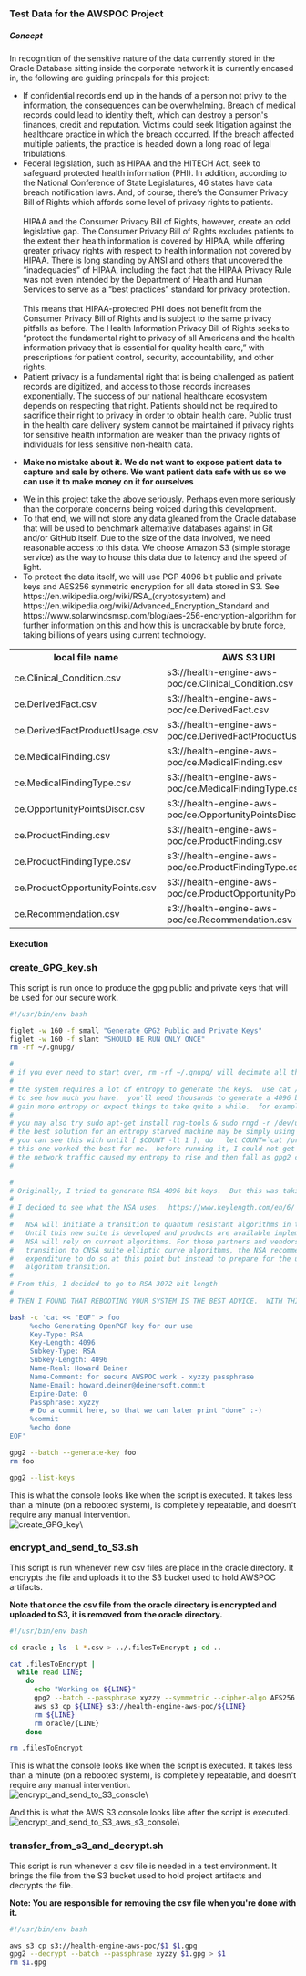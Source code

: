 ### Test Data for the AWSPOC Project

##### Concept

In recognition of the sensitive nature of the data currently stored in the Oracle Database sitting inside the corporate network it is currently encased in, the following are guiding princpals for this project:

<ul>
<li>If confidential records end up in the hands of a person not privy to the information, the consequences can be overwhelming. Breach of medical records could lead to identity theft, which can destroy a person's finances, credit and reputation. Victims could seek litigation against the healthcare practice in which the breach occurred. If the breach affected multiple patients, the practice is headed down a long road of legal tribulations.</li>
<li>Federal legislation, such as HIPAA and the HITECH Act, seek to safeguard protected health information (PHI). In addition, according to the National Conference of State Legislatures, 46 states have data breach notification laws. And, of course, there’s the Consumer Privacy Bill of Rights which affords some level of privacy rights to patients.<BR/><BR/>HIPAA and the Consumer Privacy Bill of Rights, however, create an odd legislative gap. The Consumer Privacy Bill of Rights excludes patients to the extent their health information is covered by HIPAA, while offering greater privacy rights with respect to health information not covered by HIPAA. There is long standing by ANSI and others that uncovered the “inadequacies” of HIPAA, including the fact that the HIPAA Privacy Rule was not even intended by the Department of Health and Human Services to serve as a “best practices” standard for privacy protection.<BR/><BR/>This means that HIPAA-protected PHI does not benefit from the Consumer Privacy Bill of Rights and is subject to the same privacy pitfalls as before. The Health Information Privacy Bill of Rights seeks to “protect the fundamental right to privacy of all Americans and the health information privacy that is essential for quality health care,” with prescriptions for patient control, security, accountability, and other rights.</li>
<li>Patient privacy is a fundamental right that is being challenged as patient records are digitized, and access to those records increases exponentially. The success of our national healthcare ecosystem depends on respecting that right. Patients should not be required to sacrifice their right to privacy in order to obtain health care. Public trust in the health care delivery system cannot be maintained if privacy rights for sensitive health information are weaker than the privacy rights of individuals for less sensitive non-health data.</li>
</ul>

<ul>
<li><B>Make no mistake about it.  We do not want to expose patient data to capture and sale by others.  We want patient data safe with us so we can use it to make money on it for ourselves</B></li>
</ul>

<ul>
<li>We in this project take the above seriously.  Perhaps even more seriously than the corporate concerns being voiced during this development.</li>
<li>To that end, we will not store any data gleaned from the Oracle database that will be used to benchmark alternative databases against in Git and/or GitHub itself.  Due to the size of the data involved, we need reasonable access to this data.  We choose Amazon S3 (simple storage service) as the way to house this data due to latency and the speed of light.</li>
<li>To protect the data itself, we will use PGP 4096 bit public and private keys and AES256 synmetric encryption for all data stored in S3.  See https://en.wikipedia.org/wiki/RSA_(cryptosystem) and https://en.wikipedia.org/wiki/Advanced_Encryption_Standard and https://www.solarwindsmsp.com/blog/aes-256-encryption-algorithm for further information on this and how this is uncrackable by brute force, taking billions of years using current technology.</li>
</ul>

<table>
<tr><th>local file name</th><th>AWS S3 URI</th></tr>
<tr><td>ce.Clinical_Condition.csv</td><td>s3://health-engine-aws-poc/ce.Clinical_Condition.csv</td></tr>
<tr><td>ce.DerivedFact.csv</td><td>s3://health-engine-aws-poc/ce.DerivedFact.csv</td></tr>
<tr><td>ce.DerivedFactProductUsage.csv</td><td>s3://health-engine-aws-poc/ce.DerivedFactProductUsage.csv</td></tr>
<tr><td>ce.MedicalFinding.csv</td><td>s3://health-engine-aws-poc/ce.MedicalFinding.csv</td></tr>
<tr><td>ce.MedicalFindingType.csv</td><td>s3://health-engine-aws-poc/ce.MedicalFindingType.csv</td></tr>
<tr><td>ce.OpportunityPointsDiscr.csv</td><td>s3://health-engine-aws-poc/ce.OpportunityPointsDiscr.csv</td></tr>
<tr><td>ce.ProductFinding.csv</td><td>s3://health-engine-aws-poc/ce.ProductFinding.csv</td></tr>
<tr><td>ce.ProductFindingType.csv</td><td>s3://health-engine-aws-poc/ce.ProductFindingType.csv</td></tr>
<tr><td>ce.ProductOpportunityPoints.csv</td><td>s3://health-engine-aws-poc/ce.ProductOpportunityPoints.csv</td></tr>
<tr><td>ce.Recommendation.csv</td><td>s3://health-engine-aws-poc/ce.Recommendation.csv</td></tr>
</table>

#### Execution

### create_GPG_key.sh
This script is run once to produce the gpg public and private keys that will be used for our secure work.
```bash
#!/usr/bin/env bash

figlet -w 160 -f small "Generate GPG2 Public and Private Keys"
figlet -w 160 -f slant "SHOULD BE RUN ONLY ONCE"
rm -rf ~/.gnupg/

#
# if you ever need to start over, rm -rf ~/.gnupg/ will decimate all the keys and your keyring
#
# the system requires a lot of entropy to generate the keys.  use cat /proc/sys/kernel/random/entropy_avail
# to see how much you have.  you'll need thousands to generate a 4096 but key.  try doing a lot of file io to
# gain more entropy or expect things to take quite a while.  for example, sudo find / -name xyzzy > /dev/null may help.
#
# you may also try sudo apt-get install rng-tools & sudo rngd -r /dev/urandom, and kill the /usr/sbin/rngd -r /dev/hwrng when done.
# the best solution for an entropy starved machine may be simply using yur keyboard and mouse a lot
# you can see this with until [ $COUNT -lt 1 ]; do   let COUNT=`cat /proc/sys/kernel/random/entropy_avail`;   echo "`date` COUNTER $COUNT";done
# this one worked the best for me.  before running it, I could not get enough entropy for 4096 generation even sfter an hour.  after starting it,
# the network traffic caused my entropy to rise and then fall as gpg2 consumed it (maybe 256 bits at a time), and was finally done in ten minutes or so
#

#
# Originally, I tried to generate RSA 4096 bit keys.  But this was taking hours and still not complete.
#
# I decided to see what the NSA uses.  https://www.keylength.com/en/6/
#
# 	NSA will initiate a transition to quantum resistant algorithms in the not too distant future.
# 	Until this new suite is developed and products are available implementing the quantum resistant suite,
# 	NSA will rely on current algorithms. For those partners and vendors that have not yet made the
# 	transition to CNSA suite elliptic curve algorithms, the NSA recommend not making a significant
# 	expenditure to do so at this point but instead to prepare for the upcoming quantum resistant
# 	algorithm transition.
#
# From this, I decided to go to RSA 3072 bit length
#
# THEN I FOUND THAT REBOOTING YOUR SYSTEM IS THE BEST ADVICE.  WITH THIS I WAS EASILY ABLE TO GENERATE THE 4096 BIT KEYS IN 5 SECONDS.

bash -c 'cat << "EOF" > foo
     %echo Generating OpenPGP key for our use
     Key-Type: RSA
     Key-Length: 4096
     Subkey-Type: RSA
     Subkey-Length: 4096
     Name-Real: Howard Deiner
     Name-Comment: for secure AWSPOC work - xyzzy passphrase
     Name-Email: howard.deiner@deinersoft.commit
     Expire-Date: 0
     Passphrase: xyzzy
     # Do a commit here, so that we can later print "done" :-)
     %commit
     %echo done
EOF'

gpg2 --batch --generate-key foo
rm foo

gpg2 --list-keys
```
This is what the console looks like when the script is executed.  It takes less than a minute (on a rebooted system), is completely repeatable, and doesn't require any manual intervention.  
![create_GPG_key](README_assets/create_GPG_key.png)\

### encrypt_and_send_to_S3.sh
This script is run whenever new csv files are place in the oracle directory.  It encrypts the file and uploads it to the S3 bucket used to hold AWSPOC artifacts.

<B>Note that once the csv file from the oracle directory is encrypted and uploaded to S3, it is removed from the oracle directory.</B>
```bash
#!/usr/bin/env bash

cd oracle ; ls -1 *.csv > ../.filesToEncrypt ; cd ..

cat .filesToEncrypt |
  while read LINE;
    do
      echo "Working on ${LINE}"
      gpg2 --batch --passphrase xyzzy --symmetric --cipher-algo AES256 --output ${LINE} <  oracle/${LINE}
      aws s3 cp ${LINE} s3://health-engine-aws-poc/${LINE}
      rm ${LINE}
      rm oracle/{LINE}
    done

rm .filesToEncrypt
```
This is what the console looks like when the script is executed.  It takes less than a minute (on a rebooted system), is completely repeatable, and doesn't require any manual intervention.  
![encrypt_and_send_to_S3_console](README_assets/encrypt_and_send_to_S3_console.png)\

And this is what the AWS S3 console looks like after the script is executed.    
![encrypt_and_send_to_S3_aws_s3_console](README_assets/encrypt_and_send_to_S3_aws_s3_console.png)\

### transfer_from_s3_and_decrypt.sh
This script is run whenever a csv file is needed in a test environment. It brings the file from the S3 bucket used to hold project artifacts and decrypts the file.

<B>Note: You are responsible for removing the csv file when you're done with it.</B>
```bash
#!/usr/bin/env bash

aws s3 cp s3://health-engine-aws-poc/$1 $1.gpg
gpg2 --decrypt --batch --passphrase xyzzy $1.gpg > $1
rm $1.gpg
```
